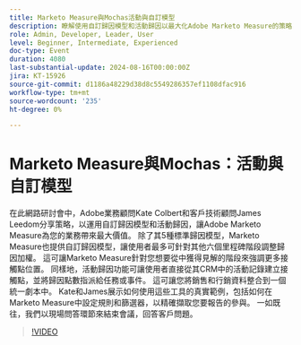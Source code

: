 ```yaml
---
title: Marketo Measure與Mochas活動與自訂模型
description: 瞭解使用自訂歸因模型和活動歸因以最大化Adobe Marketo Measure的策略。 加入Adobe專家Kate Colbert和James Leedom的行列，示範如何調整歸因加權、從CRM活動建立接觸點，以及對齊銷售和行銷資料。 探索即時範例，並在即時問答環節中取得問題的解答。
role: Admin, Developer, Leader, User
level: Beginner, Intermediate, Experienced
doc-type: Event
duration: 4080
last-substantial-update: 2024-08-16T00:00:00Z
jira: KT-15926
source-git-commit: d1186a48229d38d8c5549286357ef1108dfac916
workflow-type: tm+mt
source-wordcount: '235'
ht-degree: 0%

---
```



# Marketo Measure與Mochas：活動與自訂模型

在此網路研討會中，Adobe業務顧問Kate Colbert和客戶技術顧問James Leedom分享策略，以運用自訂歸因模型和活動歸因，讓Adobe Marketo Measure為您的業務帶來最大價值。 除了其5種標準歸因模型，Marketo Measure也提供自訂歸因模型，讓使用者最多可針對其他六個里程碑階段調整歸因加權。 這可讓Marketo Measure針對您想要從中獲得見解的階段來強調更多接觸點位置。 同樣地，活動歸因功能可讓使用者直接從其CRM中的活動記錄建立接觸點，並將歸因點數指派給任務或事件。 這可讓您將銷售和行銷資料整合到一個統一劇本中。 Kate和James展示如何使用這些工具的真實範例，包括如何在Marketo Measure中設定規則和篩選器，以精確擷取您要報告的參與。 一如既往，我們以現場問答環節來結束會議，回答客戶問題。

>[!VIDEO](https://video.tv.adobe.com/v/3432603/?learn=on)
